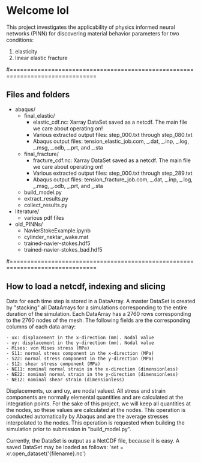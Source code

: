 # Welcome lol

This project investigates the applicability of physics informed neural networks (PINN) for discovering material behavior parameters for two conditions:
1. elasticity
2. linear elastic fracture


#===============================================================================
## Files and folders
- abaqus/
    - final_elastic/
        - elastic_cdf.nc: Xarray DataSet saved as a netcdf. The main file we care about operating on!
        - Various extracted output files: step_000.txt through step_080.txt
        - Abaqus output files: tension_elastic_job.com, _.dat, _.inp, _.log, _.msg, _.odb, _.prt, and _.sta
    - final_fracture/ 
        - fracture_cdf.nc: Xarray DataSet saved as a netcdf. The main file we care about operating on!
        - Various extracted output files: step_000.txt through step_289.txt
        - Abaqus output files: tension_fracture_job.com, _.dat, _.inp, _.log, _.msg, _.odb, _.prt, and _.sta
    - build_model.py
    - extract_results.py
    - collect_results.py
- literature/
    - various pdf files
- old_PINNs/
    - NavierStokeExample.ipynb
    - cylinder_nektar_wake.mat
    - trained-navier-stokes.hdf5
    - trained-navier-stokes_bad.hdf5

#===============================================================================
## How to load a netcdf, indexing and slicing


Data for each time step is stored in a DataArray.
A master DataSet is created by "stacking" all DataArrays for a simulations 
    corresponding to the entire duration of the simulation.
Each DataArray has a 2760 rows corresponding to the 2760 nodes of the mesh.
The following fields are the corresponding columns of each data array:

    - ux: displacement in the x-direction (mm). Nodal value
    - uy: displacement in the y-direction (mm). Nodal value
    - Mises: von Mises stress (MPa)
    - S11: normal stress component in the x-direction (MPa)
    - S22: normal stress component in the y-direction (MPa)
    - S12: shear stress component (MPa)
    - NE11: nominal normal strain in the x-direction (dimensionless)
    - NE22: nominal normal strain in the y-direction (dimensionless)
    - NE12: nominal shear strain (dimensionless)
    
Displacements, ux and uy, are nodal valued.
All stress and strain components are normally elemental quantities and are 
    calculated at the integration points. For the sake of this project, we 
    will keep all quantities at the nodes, so these values are calculated at
    the nodes. This operation is conducted automatically by Abaqus and are the 
    average stresses interpolated to the nodes. This operation is requested when
    building the simulation prior to submission in "build_model.py".
    
Currently, the DataSet is output as a NetCDF file, because it is easy. 
A saved DataSet may be loaded as follows:
    'set = xr.open_dataset('{filename}.nc')
